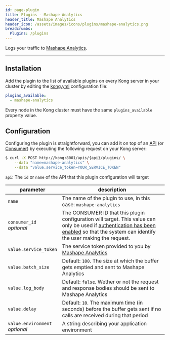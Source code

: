 ```yaml
---
id: page-plugin
title: Plugins - Mashape Analytics
header_title: Mashape Analytics
header_icon: /assets/images/icons/plugins/mashape-analytics.png
breadcrumbs:
  Plugins: /plugins
---
```


Logs your traffic to [Mashape Analytics][analytics].

---

## Installation

Add the plugin to the list of available plugins on every Kong server in your cluster by editing the [kong.yml][configuration] configuration file:

```yaml
plugins_available:
  - mashape-analytics
```

Every node in the Kong cluster must have the same `plugins_available` property value.

## Configuration

Configuring the plugin is straightforward, you can add it on top of an [API][api-object] (or [Consumer][consumer-object]) by executing the following request on your Kong server:

```bash
$ curl -X POST http://kong:8001/apis/{api}/plugins/ \
    --data "name=mashape-analytics" \
    --data "value.service_token=YOUR_SERVICE_TOKEN"
```

`api`: The `id` or `name` of the API that this plugin configuration will target

parameter                        | description
 ---                             | ---
`name`                           | The name of the plugin to use, in this case: `mashape-analytics`
`consumer_id`<br>*optional*      | The CONSUMER ID that this plugin configuration will target. This value can only be used if [authentication has been enabled][faq-authentication] so that the system can identify the user making the request.
`value.service_token`            | The service token provided to you by [Mashape Analytics][analytics]
`value.batch_size`               | Default: `100`. The size at which the buffer gets emptied and sent to Mashape Analytics
`value.log_body`                 | Default: `false`. Wether or not the request and response bodies should be sent to Mashape Analytics
`value.delay`                    | Default: `10`. The maximum time (in seconds) before the buffer gets sent if no calls are received during that period
`value.environment`<br>*optional*| A string describing your application environment

[analytics]: https://analytics.mashape.com
[api-object]: /docs/{{site.data.kong_latest.version}}/admin-api/#api-object
[configuration]: /docs/{{site.data.kong_latest.version}}/configuration
[consumer-object]: /docs/{{site.data.kong_latest.version}}/admin-api/#consumer-object
[faq-authentication]: /docs/{{site.data.kong_latest.version}}/faq/#how-can-i-add-an-authentication-layer-on-a-microservice/api?
